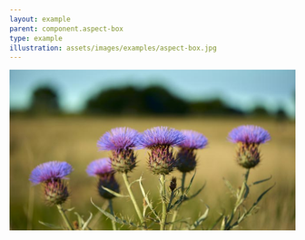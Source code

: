 ```yaml
---
layout: example
parent: component.aspect-box
type: example
illustration: assets/images/examples/aspect-box.jpg
---
```

<div class="ds_aspect-box  ds_aspect-box--square">
    <img alt="" aria-hidden="true" class="ds_aspect-box__inner" src="/assets/images/graphics/thistles.jpg">
</div>
